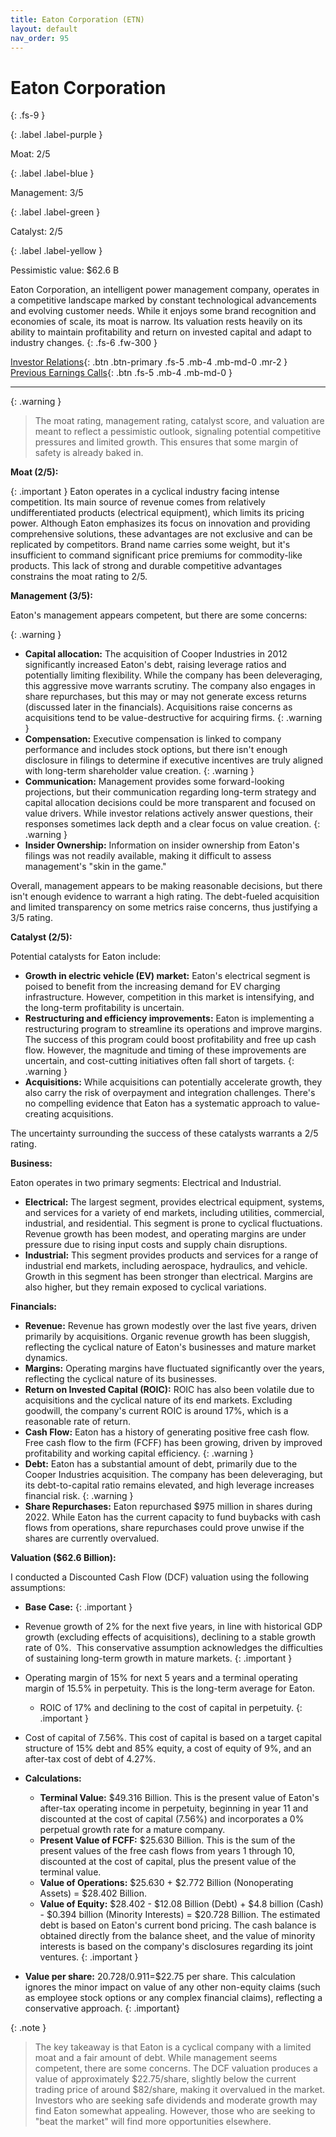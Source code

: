 ```yaml
---
title: Eaton Corporation (ETN)
layout: default
nav_order: 95
---
```


# Eaton Corporation
{: .fs-9 }

{: .label .label-purple }

Moat: 2/5

{: .label .label-blue }

Management: 3/5

{: .label .label-green }

Catalyst: 2/5

{: .label .label-yellow }

Pessimistic value: $62.6 B

Eaton Corporation, an intelligent power management company, operates in a competitive landscape marked by constant technological advancements and evolving customer needs. While it enjoys some brand recognition and economies of scale, its moat is narrow. Its valuation rests heavily on its ability to maintain profitability and return on invested capital and adapt to industry changes.
{: .fs-6 .fw-300 }

[Investor Relations](https://www.google.com/search?q=ETN+investor+relations){: .btn .btn-primary .fs-5 .mb-4 .mb-md-0 .mr-2 }
[Previous Earnings Calls](https://discountingcashflows.com/company/ETN/transcripts/){: .btn .fs-5 .mb-4 .mb-md-0 }

---

{: .warning } 
>The moat rating, management rating, catalyst score, and valuation are meant to reflect a pessimistic outlook, signaling potential competitive pressures and limited growth. This ensures that some margin of safety is already baked in.


**Moat (2/5):**

{: .important }
Eaton operates in a cyclical industry facing intense competition. Its main source of revenue comes from relatively undifferentiated products (electrical equipment), which limits its pricing power. Although Eaton emphasizes its focus on innovation and providing comprehensive solutions, these advantages are not exclusive and can be replicated by competitors. Brand name carries some weight, but it's insufficient to command significant price premiums for commodity-like products.   This lack of strong and durable competitive advantages constrains the moat rating to 2/5.

**Management (3/5):**

Eaton's management appears competent, but there are some concerns:

{: .warning }
* **Capital allocation:**  The acquisition of Cooper Industries in 2012 significantly increased Eaton's debt, raising leverage ratios and potentially limiting flexibility. While the company has been deleveraging, this aggressive move warrants scrutiny.  The company also engages in share repurchases, but this may or may not generate excess returns (discussed later in the financials).  Acquisitions raise concerns as acquisitions tend to be value-destructive for acquiring firms.
{: .warning }
* **Compensation:**  Executive compensation is linked to company performance and includes stock options, but there isn't enough disclosure in filings to determine if executive incentives are truly aligned with long-term shareholder value creation.
{: .warning }
* **Communication:** Management provides some forward-looking projections, but their communication regarding long-term strategy and capital allocation decisions could be more transparent and focused on value drivers. While investor relations actively answer questions, their responses sometimes lack depth and a clear focus on value creation.
{: .warning }
* **Insider Ownership:** Information on insider ownership from Eaton's filings was not readily available, making it difficult to assess management's "skin in the game."

Overall, management appears to be making reasonable decisions, but there isn't enough evidence to warrant a high rating. The debt-fueled acquisition and limited transparency on some metrics raise concerns, thus justifying a 3/5 rating.

**Catalyst (2/5):**

Potential catalysts for Eaton include:

* **Growth in electric vehicle (EV) market:** Eaton's electrical segment is poised to benefit from the increasing demand for EV charging infrastructure. However, competition in this market is intensifying, and the long-term profitability is uncertain.
* **Restructuring and efficiency improvements:** Eaton is implementing a restructuring program to streamline its operations and improve margins. The success of this program could boost profitability and free up cash flow. However, the magnitude and timing of these improvements are uncertain, and cost-cutting initiatives often fall short of targets.
{: .warning }
* **Acquisitions:**  While acquisitions can potentially accelerate growth, they also carry the risk of overpayment and integration challenges. There's no compelling evidence that Eaton has a systematic approach to value-creating acquisitions.

The uncertainty surrounding the success of these catalysts warrants a 2/5 rating.

**Business:**

Eaton operates in two primary segments: Electrical and Industrial. 

* **Electrical:** The largest segment, provides electrical equipment, systems, and services for a variety of end markets, including utilities, commercial, industrial, and residential. This segment is prone to cyclical fluctuations. Revenue growth has been modest, and operating margins are under pressure due to rising input costs and supply chain disruptions. 
* **Industrial:** This segment provides products and services for a range of industrial end markets, including aerospace, hydraulics, and vehicle. Growth in this segment has been stronger than electrical. Margins are also higher, but they remain exposed to cyclical variations.

**Financials:**

* **Revenue:** Revenue has grown modestly over the last five years, driven primarily by acquisitions. Organic revenue growth has been sluggish, reflecting the cyclical nature of Eaton's businesses and mature market dynamics.
* **Margins:** Operating margins have fluctuated significantly over the years, reflecting the cyclical nature of its businesses.
* **Return on Invested Capital (ROIC):** ROIC has also been volatile due to acquisitions and the cyclical nature of its end markets. Excluding goodwill, the company's current ROIC is around 17%, which is a reasonable rate of return.
* **Cash Flow:** Eaton has a history of generating positive free cash flow. Free cash flow to the firm (FCFF) has been growing, driven by improved profitability and working capital efficiency.
{: .warning }
* **Debt:** Eaton has a substantial amount of debt, primarily due to the Cooper Industries acquisition. The company has been deleveraging, but its debt-to-capital ratio remains elevated, and high leverage increases financial risk.
{: .warning }
* **Share Repurchases:** Eaton repurchased $975 million in shares during 2022. While Eaton has the current capacity to fund buybacks with cash flows from operations, share repurchases could prove unwise if the shares are currently overvalued.



**Valuation ($62.6 Billion):**

I conducted a Discounted Cash Flow (DCF) valuation using the following assumptions:

* **Base Case:** 
{: .important }
* Revenue growth of 2% for the next five years, in line with historical GDP growth (excluding effects of acquisitions), declining to a stable growth rate of 0%.   This conservative assumption acknowledges the difficulties of sustaining long-term growth in mature markets.
{: .important }
* Operating margin of 15% for next 5 years and a terminal operating margin of 15.5% in perpetuity.  This is the long-term average for Eaton.
    * ROIC of 17% and declining to the cost of capital in perpetuity.
{: .important }
* Cost of capital of 7.56%. This cost of capital is based on a target capital structure of 15% debt and 85% equity, a cost of equity of 9%, and an after-tax cost of debt of 4.27%.

* **Calculations:**
    * **Terminal Value:**  $49.316 Billion. This is the present value of Eaton's after-tax operating income in perpetuity, beginning in year 11 and discounted at the cost of capital (7.56%) and incorporates a 0% perpetual growth rate for a mature company.
    * **Present Value of FCFF:** $25.630 Billion. This is the sum of the present values of the free cash flows from years 1 through 10, discounted at the cost of capital, plus the present value of the terminal value.
    * **Value of Operations:** $25.630 + $2.772 Billion (Nonoperating Assets) = $28.402 Billion.
    * **Value of Equity:** $28.402 - $12.08 Billion (Debt) + $4.8 billion (Cash) - $0.394 billion (Minority Interests) = $20.728 Billion. The estimated debt is based on Eaton's current bond pricing. The cash balance is obtained directly from the balance sheet, and the value of minority interests is based on the company's disclosures regarding its joint ventures.
{: .important }
* **Value per share:** $20.728/$0.911=$22.75 per share.  This calculation ignores the minor impact on value of any other non-equity claims (such as employee stock options or any complex financial claims), reflecting a conservative approach. {: .important}

{: .note }

>  The key takeaway is that Eaton is a cyclical company with a limited moat and a fair amount of debt. While management seems competent, there are some concerns.  The DCF valuation produces a value of approximately $22.75/share, slightly below the current trading price of around $82/share, making it overvalued in the market. Investors who are seeking safe dividends and moderate growth may find Eaton somewhat appealing. However, those who are seeking to "beat the market" will find more opportunities elsewhere.

